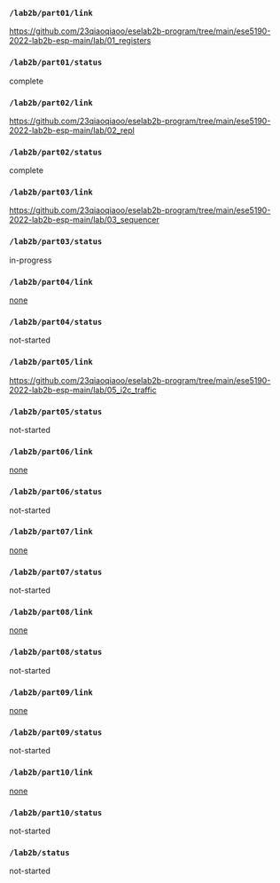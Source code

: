 ### `/lab2b/part01/link`
https://github.com/23qiaoqiaoo/eselab2b-program/tree/main/ese5190-2022-lab2b-esp-main/lab/01_registers
### `/lab2b/part01/status`
complete
### `/lab2b/part02/link`
https://github.com/23qiaoqiaoo/eselab2b-program/tree/main/ese5190-2022-lab2b-esp-main/lab/02_repl
### `/lab2b/part02/status`
complete
### `/lab2b/part03/link`
https://github.com/23qiaoqiaoo/eselab2b-program/tree/main/ese5190-2022-lab2b-esp-main/lab/03_sequencer
### `/lab2b/part03/status`
in-progress
### `/lab2b/part04/link`
[none](https://github.com/23qiaoqiaoo/eselab2b-program/tree/main/ese5190-2022-lab2b-esp-main/lab/04_slow_motion)
### `/lab2b/part04/status`
not-started
### `/lab2b/part05/link`
https://github.com/23qiaoqiaoo/eselab2b-program/tree/main/ese5190-2022-lab2b-esp-main/lab/05_i2c_traffic
### `/lab2b/part05/status`
not-started
### `/lab2b/part06/link`
[none](https://github.com/23qiaoqiaoo/eselab2b-program/tree/main/ese5190-2022-lab2b-esp-main/lab/06_pioscope)
### `/lab2b/part06/status`
not-started
### `/lab2b/part07/link`
[none](https://github.com/23qiaoqiaoo/eselab2b-program/tree/main/ese5190-2022-lab2b-esp-main/lab/07_pio_sequencer)
### `/lab2b/part07/status`
not-started
### `/lab2b/part08/link`
[none](https://github.com/23qiaoqiaoo/eselab2b-program/tree/main/ese5190-2022-lab2b-esp-main/lab/08_adps_protocol)
### `/lab2b/part08/status`
not-started
### `/lab2b/part09/link`
[none](https://github.com/23qiaoqiaoo/eselab2b-program/tree/main/ese5190-2022-lab2b-esp-main/lab/09_lab_on_a_chip)
### `/lab2b/part09/status`
not-started
### `/lab2b/part10/link`
[none](https://github.com/23qiaoqiaoo/eselab2b-program/tree/main/ese5190-2022-lab2b-esp-main/lab/10_protoboard)
### `/lab2b/part10/status`
not-started
### `/lab2b/status`
not-started

